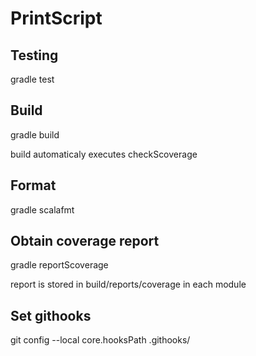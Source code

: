 # PrintScript

## Testing
gradle test

## Build
gradle build

build automaticaly executes checkScoverage

## Format
gradle scalafmt

## Obtain coverage report
gradle reportScoverage

report is stored in build/reports/coverage in each module

## Set githooks
git config --local core.hooksPath .githooks/
